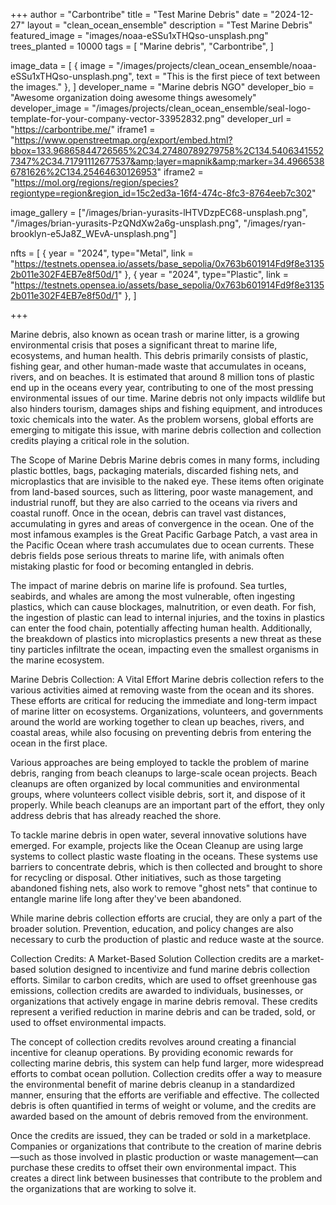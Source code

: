 +++
author = "Carbontribe"
title = "Test Marine Debris"
date = "2024-12-27"
layout = "clean_ocean_ensemble"
description = "Test Marine Debris"
featured_image = "images/noaa-eSSu1xTHQso-unsplash.png"
trees_planted = 10000
tags = [
    "Marine debris",
    "Carbontribe",
]

image_data = [
  { image = "/images/projects/clean_ocean_ensemble/noaa-eSSu1xTHQso-unsplash.png", text = "This is the first piece of text between the images." },
]
developer_name = "Marine debris NGO"
developer_bio = "Awesome organization doing awesome things awesomely"
developer_image = "/images/projects/clean_ocean_ensemble/seal-logo-template-for-your-company-vector-33952832.png"
developer_url = "https://carbontribe.me/"
iframe1 = "https://www.openstreetmap.org/export/embed.html?bbox=133.96865844726565%2C34.27480789279758%2C134.54063415527347%2C34.71791112677537&amp;layer=mapnik&amp;marker=34.49665386781626%2C134.25464630126953"
iframe2 = "https://mol.org/regions/region/species?regiontype=region&region_id=15c2ed3a-16f4-474c-8fc3-8764eeb7c302"

image_gallery = ["/images/brian-yurasits-lHTVDzpEC68-unsplash.png", "/images/brian-yurasits-PzQNdXw2a6g-unsplash.png", "/images/ryan-brooklyn-e5Ja8Z_WEvA-unsplash.png"]

nfts = [
  { year = "2024", type="Metal", link = "https://testnets.opensea.io/assets/base_sepolia/0x763b601914Fd9f8e31352b011e302F4EB7e8f50d/1" },
  { year = "2024", type="Plastic", link = "https://testnets.opensea.io/assets/base_sepolia/0x763b601914Fd9f8e31352b011e302F4EB7e8f50d/1" },
]

+++

Marine debris, also known as ocean trash or marine litter, is a growing environmental crisis that poses a significant threat to marine life, ecosystems, and human health. This debris primarily consists of plastic, fishing gear, and other human-made waste that accumulates in oceans, rivers, and on beaches. It is estimated that around 8 million tons of plastic end up in the oceans every year, contributing to one of the most pressing environmental issues of our time. Marine debris not only impacts wildlife but also hinders tourism, damages ships and fishing equipment, and introduces toxic chemicals into the water. As the problem worsens, global efforts are emerging to mitigate this issue, with marine debris collection and collection credits playing a critical role in the solution.

The Scope of Marine Debris
Marine debris comes in many forms, including plastic bottles, bags, packaging materials, discarded fishing nets, and microplastics that are invisible to the naked eye. These items often originate from land-based sources, such as littering, poor waste management, and industrial runoff, but they are also carried to the oceans via rivers and coastal runoff. Once in the ocean, debris can travel vast distances, accumulating in gyres and areas of convergence in the ocean. One of the most infamous examples is the Great Pacific Garbage Patch, a vast area in the Pacific Ocean where trash accumulates due to ocean currents. These debris fields pose serious threats to marine life, with animals often mistaking plastic for food or becoming entangled in debris.

The impact of marine debris on marine life is profound. Sea turtles, seabirds, and whales are among the most vulnerable, often ingesting plastics, which can cause blockages, malnutrition, or even death. For fish, the ingestion of plastic can lead to internal injuries, and the toxins in plastics can enter the food chain, potentially affecting human health. Additionally, the breakdown of plastics into microplastics presents a new threat as these tiny particles infiltrate the ocean, impacting even the smallest organisms in the marine ecosystem.

Marine Debris Collection: A Vital Effort
Marine debris collection refers to the various activities aimed at removing waste from the ocean and its shores. These efforts are critical for reducing the immediate and long-term impact of marine litter on ecosystems. Organizations, volunteers, and governments around the world are working together to clean up beaches, rivers, and coastal areas, while also focusing on preventing debris from entering the ocean in the first place.

Various approaches are being employed to tackle the problem of marine debris, ranging from beach cleanups to large-scale ocean projects. Beach cleanups are often organized by local communities and environmental groups, where volunteers collect visible debris, sort it, and dispose of it properly. While beach cleanups are an important part of the effort, they only address debris that has already reached the shore.

To tackle marine debris in open water, several innovative solutions have emerged. For example, projects like the Ocean Cleanup are using large systems to collect plastic waste floating in the oceans. These systems use barriers to concentrate debris, which is then collected and brought to shore for recycling or disposal. Other initiatives, such as those targeting abandoned fishing nets, also work to remove "ghost nets" that continue to entangle marine life long after they've been abandoned.

While marine debris collection efforts are crucial, they are only a part of the broader solution. Prevention, education, and policy changes are also necessary to curb the production of plastic and reduce waste at the source.

Collection Credits: A Market-Based Solution
Collection credits are a market-based solution designed to incentivize and fund marine debris collection efforts. Similar to carbon credits, which are used to offset greenhouse gas emissions, collection credits are awarded to individuals, businesses, or organizations that actively engage in marine debris removal. These credits represent a verified reduction in marine debris and can be traded, sold, or used to offset environmental impacts.

The concept of collection credits revolves around creating a financial incentive for cleanup operations. By providing economic rewards for collecting marine debris, this system can help fund larger, more widespread efforts to combat ocean pollution. Collection credits offer a way to measure the environmental benefit of marine debris cleanup in a standardized manner, ensuring that the efforts are verifiable and effective. The collected debris is often quantified in terms of weight or volume, and the credits are awarded based on the amount of debris removed from the environment.

Once the credits are issued, they can be traded or sold in a marketplace. Companies or organizations that contribute to the creation of marine debris—such as those involved in plastic production or waste management—can purchase these credits to offset their own environmental impact. This creates a direct link between businesses that contribute to the problem and the organizations that are working to solve it.